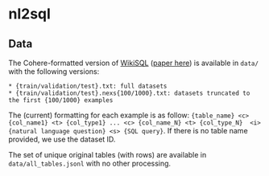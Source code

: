 # nl2sql

## Data

The Cohere-formatted version of [WikiSQL](https://huggingface.co/datasets/wikisql) ([paper here](https://arxiv.org/abs/1709.00103)) is available in `data/` with the following versions:
```
* {train/validation/test}.txt: full datasets
* {train/validation/test}.nexs{100/1000}.txt: datasets truncated to the first {100/1000} examples
```

The (current) formatting for each example is as follow: `{table_name} <c> {col_name1} <t> {col_type1} ... <c> {col_name_N} <t> {col_type_N}  <i> {natural language question} <s> {SQL query}`.
If there is no table name provided, we use the dataset ID.

The set of unique original tables (with rows) are available in `data/all_tables.jsonl` with no other processing.
